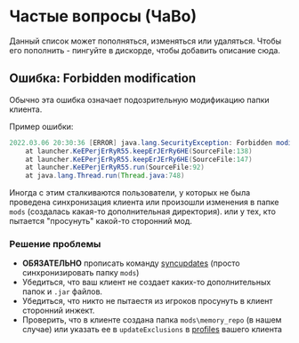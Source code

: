 # Частые вопросы (ЧаВо)

Данный список может пополняться, изменяться или удаляться.
Чтобы его пополнить - пингуйте в дискорде, чтобы добавить описание сюда.

## Ошибка: Forbidden modification

Обычно эта ошибка означает подозрительную модификацию папки клиента. 

Пример ошибки:
```java
2022.03.06 20:30:36 [ERROR] java.lang.SecurityException: Forbidden modification (ENTRY_CREATE, 1 times): 'C:\Users\4vr1se\AppData\Roaming\.kj-launcher\updates\MysteryTech\mods\memory_repo'
    at launcher.KeEPerjErRyR55.keepErJErRy6HE(SourceFile:138)
    at launcher.KeEPerjErRyR55.keepErJErRy6HE(SourceFile:147)
    at launcher.KeEPerjErRyR55.run(SourceFile:92)
    at java.lang.Thread.run(Thread.java:748)
```

Иногда с этим сталкиваются пользователи, у которых не была проведена синхронизация клиента или произошли изменения в папке `mods` (создалась какая-то дополнительная директория). или у тех, кто пытается "просунуть" какой-то сторонний мод.

### Решение проблемы
* **ОБЯЗАТЕЛЬНО** прописать команду [syncupdates](/faq/command.html#команда-syncupdates) (просто синхронизировать папку `mods`)
* Убедиться, что ваш клиент не создает каких-то дополнительных папок и `.jar` файлов.
* Убедиться, что никто не пытаестя из игроков просунуть в клиент сторонний инжект.
* Проверить, что в клиенте создана папка `mods\memory_repo` (в нашем случае) или указать ее в `updateExclusions` в [profiles](/config/profiles.html#обновление-и-проверка-фаилов) вашего клиента